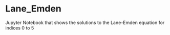 # Lane_Emden
Jupyter Notebook that shows the solutions to the Lane-Emden equation for indices 0 to 5
